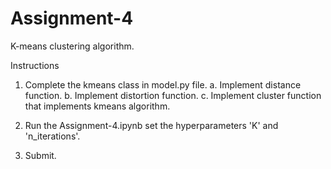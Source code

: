 # Assignment-4
K-means clustering algorithm.

Instructions

1. Complete the kmeans class in model.py file.
  a. Implement distance function.
  b. Implement distortion function.
  c. Implement cluster function that implements kmeans algorithm.

2. Run the Assignment-4.ipynb set the hyperparameters 'K' and 'n_iterations'.

3. Submit.
